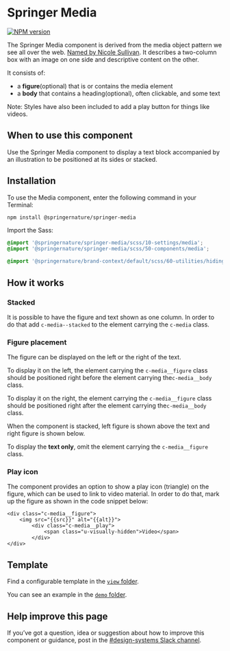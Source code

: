 # Springer Media

[![NPM version][badge-npm]][info-npm]

The Springer Media component is derived from the media object pattern we see all
over the web. [Named by Nicole Sullivan](http://www.stubbornella.org/content/2010/06/25/the-media-object-saves-hundreds-of-lines-of-code/). 
It describes a two-column box with an image on one side and descriptive content
on the other.

It consists of:
- a **figure**(optional) that is or contains the media element
- a **body** that contains a heading(optional), often clickable, and some text

Note: Styles have also been included to add a play button for things like videos.

## When to use this component

Use the Springer Media component to display a text block accompanied by an
illustration to be positioned at its sides or stacked.

## Installation

To use the Media component, enter the following command in your Terminal:

```
npm install @springernature/springer-media
```

Import the Sass:

```scss
@import '@springernature/springer-media/scss/10-settings/media';
@import '@springernature/springer-media/scss/50-components/media';

@import '@springernature/brand-context/default/scss/60-utilities/hiding.scss';
```

## How it works

### Stacked

It is possible to have the figure and text shown as one column. In order to do
that add `c-media--stacked` to the element carrying the `c-media` class.

### Figure placement

The figure can be displayed on the left or the right of the text. 

To display it on the left, the element carrying the `c-media__figure` class
should be positioned right before the element carrying the`c-media__body` class.

To display it on the right, the element carrying the `c-media__figure` class
should be positioned right after the element carrying the`c-media__body` class.

When the component is stacked, left figure is shown above the text and right
figure is shown below.

To display the **text only**, omit the element carrying the `c-media__figure`
class.

### Play icon

The component provides an option to show a play icon (triangle) on the figure,
which can be used to link to video material.
In order to do that, mark up the figure as shown in the code snippet below:

```
<div class="c-media__figure">
	<img src="{{src}}" alt="{{alt}}">
		<div class="c-media__play">
			<span class="u-visually-hidden">Video</span>
		</div>
</div>
```

## Template

Find a configurable template in the [`view` folder](https://github.com/springernature/frontend-toolkits/tree/master/toolkits/springer/packages/springer-media/view). 

You can see an example in the [`demo` folder](https://github.com/springernature/frontend-toolkits/tree/master/toolkits/springer/packages/springer-media/demo).

## Help improve this page

If you’ve got a question, idea or suggestion about how to improve this component
or guidance, post in the [#design-systems Slack channel](https://springernature.slack.com/archives/C75DHBTBP).

[info-npm]: https://www.npmjs.com/package/@springernature/springer-media
[badge-npm]: https://img.shields.io/npm/v/@springernature/springer-media.svg
